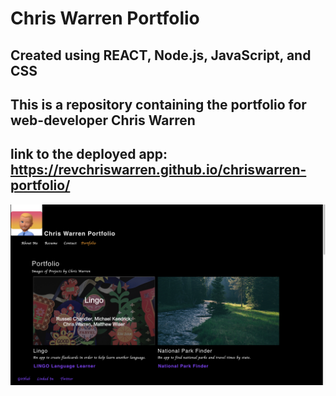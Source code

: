 # Chris Warren Portfolio

## Created using REACT, Node.js, JavaScript, and CSS

## This is a repository containing the portfolio for web-developer Chris Warren

## link to the deployed app: https://revchriswarren.github.io/chriswarren-portfolio/


![Screenshot](./portfolioscreen.png)
